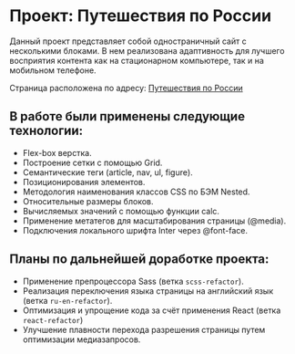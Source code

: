 # Проект: Путешествия по России


Данный проект представляет собой одностраничный сайт с несколькими блоками.
В нем реализована адаптивность для лучшего восприятия контента как на стационарном компьютере, так и на мобильном телефоне.

Страница расположена по адресу: [Путешествия по России](https://racio-begin.github.io/russian-travel-2.0/)

## В работе были применены следующие технологии:

* Flex-box верстка.
* Построение сетки с помощью Grid.
* Семантические теги (article, nav, ul, figure).
* Позиционирования элементов.
* Методология наименования классов CSS по БЭМ Nested.
* Относительные размеры блоков.
* Вычисляемых значений с помощью функции calc.
* Применение метатегов для масштабирования страницы (@media).
* Подключения локального шрифта Inter через @font-face.

## Планы по дальнейшей доработке проекта:

* Применение препроцессора Sass (ветка `scss-refactor`).
* Реализация переключения языка страницы на английский язык (ветка `ru-en-refactor`).
* Оптимизация и упрощение кода за счёт применения React (ветка `react-refactor`)
* Улучшение плавности перехода разрешения страницы путем оптимизации медиазапросов.
